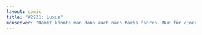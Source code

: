 ```yaml
---
layout: comic
title: "#2931: Luxus"
mouseover: "Damit könnte man dann auch nach Paris fahren. Nur für einen Tag."
---
```

